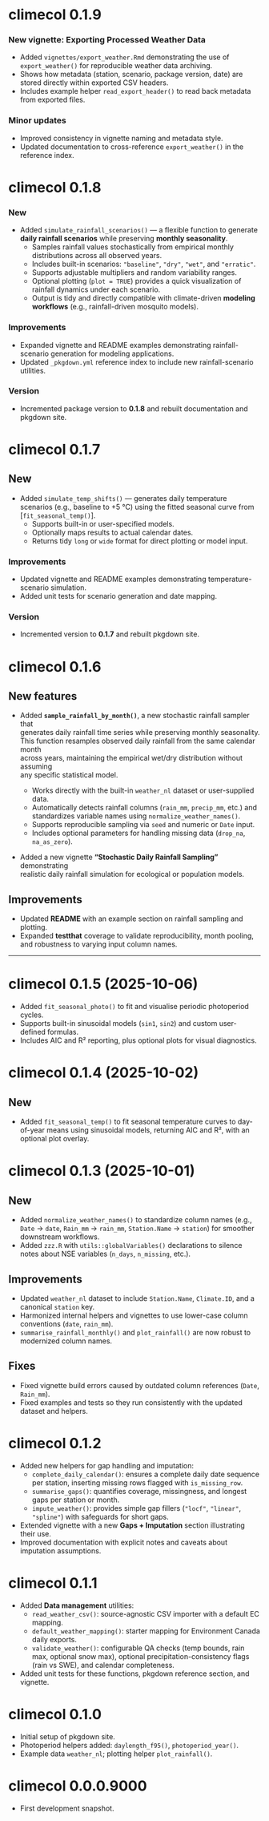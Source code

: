 # climecol 0.1.9

### New vignette: Exporting Processed Weather Data
- Added `vignettes/export_weather.Rmd` demonstrating the use of `export_weather()` for reproducible weather data archiving.
- Shows how metadata (station, scenario, package version, date) are stored directly within exported CSV headers.
- Includes example helper `read_export_header()` to read back metadata from exported files.

### Minor updates
- Improved consistency in vignette naming and metadata style.
- Updated documentation to cross-reference `export_weather()` in the reference index.

# climecol 0.1.8

### New
- Added `simulate_rainfall_scenarios()` — a flexible function to generate **daily rainfall scenarios** while preserving **monthly seasonality**.
  - Samples rainfall values stochastically from empirical monthly distributions across all observed years.
  - Includes built-in scenarios: `"baseline"`, `"dry"`, `"wet"`, and `"erratic"`.
  - Supports adjustable multipliers and random variability ranges.
  - Optional plotting (`plot = TRUE`) provides a quick visualization of rainfall dynamics under each scenario.
  - Output is tidy and directly compatible with climate-driven **modeling workflows** (e.g., rainfall-driven mosquito models).

### Improvements
- Expanded vignette and README examples demonstrating rainfall-scenario generation for modeling applications.
- Updated `_pkgdown.yml` reference index to include new rainfall-scenario utilities.

### Version
- Incremented package version to **0.1.8** and rebuilt documentation and pkgdown site.

# climecol 0.1.7

## New
- Added `simulate_temp_shifts()` — generates daily temperature scenarios (e.g., baseline to +5 °C) using the fitted seasonal curve from [`fit_seasonal_temp()`].
  - Supports built-in or user-specified models.
  - Optionally maps results to actual calendar dates.
  - Returns tidy `long` or `wide` format for direct plotting or model input.

### Improvements
- Updated vignette and README examples demonstrating temperature-scenario simulation.
- Added unit tests for scenario generation and date mapping.

### Version
- Incremented version to **0.1.7** and rebuilt pkgdown site.

# climecol 0.1.6

## New features

* Added **`sample_rainfall_by_month()`**, a new stochastic rainfall sampler that  
  generates daily rainfall time series while preserving monthly seasonality.  
  This function resamples observed daily rainfall from the same calendar month  
  across years, maintaining the empirical wet/dry distribution without assuming  
  any specific statistical model.

  - Works directly with the built-in `weather_nl` dataset or user-supplied data.  
  - Automatically detects rainfall columns (`rain_mm`, `precip_mm`, etc.) and  
    standardizes variable names using `normalize_weather_names()`.  
  - Supports reproducible sampling via `seed` and numeric or `Date` input.  
  - Includes optional parameters for handling missing data (`drop_na`, `na_as_zero`).

* Added a new vignette **“Stochastic Daily Rainfall Sampling”** demonstrating  
  realistic daily rainfall simulation for ecological or population models.

## Improvements

* Updated **README** with an example section on rainfall sampling and plotting.  
* Expanded **testthat** coverage to validate reproducibility, month pooling,  
  and robustness to varying input column names.

---

# climecol 0.1.5 (2025-10-06)
- Added `fit_seasonal_photo()` to fit and visualise periodic photoperiod cycles.
- Supports built-in sinusoidal models (`sin1`, `sin2`) and custom user-defined formulas.
- Includes AIC and R² reporting, plus optional plots for visual diagnostics.

# climecol 0.1.4 (2025-10-02)

## New
- Added `fit_seasonal_temp()` to fit seasonal temperature curves to day-of-year means using sinusoidal models, 
returning AIC and R², with an optional plot overlay.


# climecol 0.1.3 (2025-10-01)

## New
- Added `normalize_weather_names()` to standardize column names (e.g., `Date` → `date`, `Rain_mm` → `rain_mm`, `Station.Name` → `station`) for smoother downstream workflows.  
- Added `zzz.R` with `utils::globalVariables()` declarations to silence notes about NSE variables (`n_days`, `n_missing`, etc.).

## Improvements
- Updated `weather_nl` dataset to include `Station.Name`, `Climate.ID`, and a canonical `station` key.  
- Harmonized internal helpers and vignettes to use lower-case column conventions (`date`, `rain_mm`).  
- `summarise_rainfall_monthly()` and `plot_rainfall()` are now robust to modernized column names.

## Fixes
- Fixed vignette build errors caused by outdated column references (`Date`, `Rain_mm`).  
- Fixed examples and tests so they run consistently with the updated dataset and helpers.  


# climecol 0.1.2

- Added new helpers for gap handling and imputation:
  - `complete_daily_calendar()`: ensures a complete daily date sequence per station, inserting missing rows flagged with `is_missing_row`.
  - `summarise_gaps()`: quantifies coverage, missingness, and longest gaps per station or month.
  - `impute_weather()`: provides simple gap fillers (`"locf"`, `"linear"`, `"spline"`) with safeguards for short gaps.
- Extended vignette with a new **Gaps + Imputation** section illustrating their use.
- Improved documentation with explicit notes and caveats about imputation assumptions.

# climecol 0.1.1

- Added **Data management** utilities:
  - `read_weather_csv()`: source-agnostic CSV importer with a default EC mapping.
  - `default_weather_mapping()`: starter mapping for Environment Canada daily exports.
  - `validate_weather()`: configurable QA checks (temp bounds, rain max, optional snow max),
    optional precipitation-consistency flags (rain vs SWE), and calendar completeness.
- Added unit tests for these functions, pkgdown reference section, and vignette.

# climecol 0.1.0

- Initial setup of pkgdown site.
- Photoperiod helpers added: `daylength_f95()`, `photoperiod_year()`.
- Example data `weather_nl`; plotting helper `plot_rainfall()`.

# climecol 0.0.0.9000

- First development snapshot.
